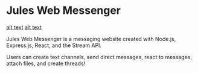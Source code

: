 # Jules Web Messenger
[alt text](https://hosting.photobucket.com/images/i/Julianaguilar98/loginPage.png)
[alt text](https://hosting.photobucket.com/images/i/Julianaguilar98/chatPage.png)


Jules Web Messenger is a messaging website created with Node.js, Express.js, React, and the Stream API.

Users can create text channels, send direct messages, react to messages, attach files, and create threads!
